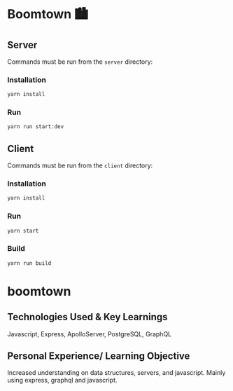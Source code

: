 # Boomtown 🏙

## Server

Commands must be run from the `server` directory:

### Installation

```bash
yarn install
```

### Run

```bash
yarn run start:dev
```

## Client

Commands must be run from the `client` directory:

### Installation

```bash
yarn install
```

### Run

```bash
yarn start
```

### Build

```bash
yarn run build
```
# boomtown

## Technologies Used & Key Learnings
Javascript, Express, ApolloServer, PostgreSQL, GraphQL

## Personal Experience/ Learning Objective

Increased understanding on data structures, servers, and javascript. Mainly using express, graphql and javascript. 
